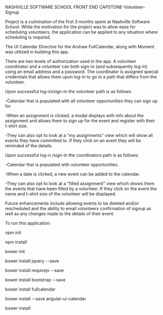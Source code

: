 NASHVILLE SOFTWARE SCHOOL FRONT END CAPSTONE-Volunteer-Signup

Project is a culmination of the first 3 months spent at Nashville Software School.  While the motivation for the project was to allow ease for scheduling volunteers, the application can be applied to any situation where scheduling is required.

The UI Calendar Directive for the Arshaw FullCalendar, along with Moment was utilized in building this app.

There are two levels of authorization used in the app.  A volunteer coordinator and a volunteer can both sign-in (and subsequently log-in) using an email address and a password.  The coordinator is assigned special credentials that allows them upon log-in to go in a path that differs from the volunteer.

Upon successful log-in/sign-in the volunteer path is as follows:

-Calendar that is populated with all volunteer opportunities they can sign up for

-When an assignment is clicked, a modal displays with info about the assignment and allows them to sign up for the event and register with their t-shirt size.

-They can also opt to look at a "my assignments" view which will show all events they have committed to.  If they click on an event they will be reminded  of the details.

Upon successful log-n /sign-in the coordinators path is as follows:

-Calendar that is populated with volunteer opportunities.

-When a date is clicked, a new event can be added to the calendar.

-They can also opt to look at a "filled assignment" view which shows them the events that have been filled by a volunteer.  If they click on the event the name and t-shirt size of the volunteer will be displayed.

Future enhancements include allowing events to be deleted and/or rescheduled and the ability to email volunteers confirmation of signup as well as any changes made to the details of their event.

To run this application:

npm init

npm install

bower init

bower install jquery --save

bower install requirejs --save

bower install bootstrap --save

bower install fullcalendar

bower install --save angular-ui-calendar

bower install


